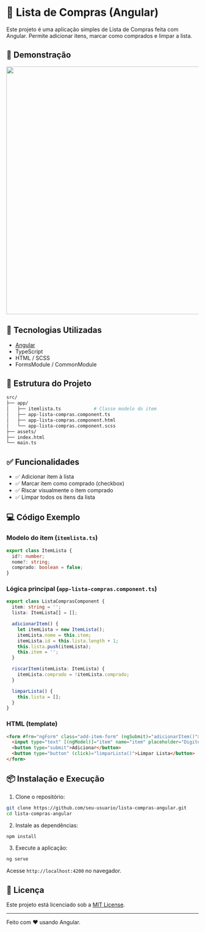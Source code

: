 # 🛒 Lista de Compras (Angular)

Este projeto é uma aplicação simples de Lista de Compras feita com Angular. Permite adicionar itens, marcar como comprados e limpar a lista.

## 📸 Demonstração
<div align="center">
  <img src="https://github.com/user-attachments/assets/54b8d867-d34a-46b9-829b-56663b51fa70" width="650px">
</div>

## 🚀 Tecnologias Utilizadas

- [Angular](https://angular.io/)
- TypeScript
- HTML / SCSS
- FormsModule / CommonModule

## 📂 Estrutura do Projeto

```bash
src/
├── app/
│   ├── itemlista.ts            # Classe modelo do item
│   ├── app-lista-compras.component.ts
│   ├── app-lista-compras.component.html
│   └── app-lista-compras.component.scss
├── assets/
├── index.html
└── main.ts
```

## ✅ Funcionalidades

- ✅ Adicionar item à lista
- ✅ Marcar item como comprado (checkbox)
- ✅ Riscar visualmente o item comprado
- ✅ Limpar todos os itens da lista

## 💻 Código Exemplo

### Modelo do item (`itemlista.ts`)

```ts
export class ItemLista {
  id?: number;
  nome?: string;
  comprado: boolean = false;
}
```

### Lógica principal (`app-lista-compras.component.ts`)

```ts
export class ListaComprasComponent {
  item: string = '';
  lista: ItemLista[] = [];

  adicionarItem() {
    let itemLista = new ItemLista();
    itemLista.nome = this.item;
    itemLista.id = this.lista.length + 1;
    this.lista.push(itemLista);
    this.item = '';
  }

  riscarItem(itemLista: ItemLista) {
    itemLista.comprado = !itemLista.comprado;
  }

  limparLista() {
    this.lista = [];
  }
}
```

### HTML (template)

```html
<form #frm="ngForm" class="add-item-form" (ngSubmit)="adicionarItem()">
  <input type="text" [(ngModel)]="item" name="item" placeholder="Digite o nome do item" />
  <button type="submit">Adicionar</button>
  <button type="button" (click)="limparLista()">Limpar Lista</button>
</form>
```

## 📦 Instalação e Execução

1. Clone o repositório:

```bash
git clone https://github.com/seu-usuario/lista-compras-angular.git
cd lista-compras-angular
```

2. Instale as dependências:

```bash
npm install
```

3. Execute a aplicação:

```bash
ng serve
```

Acesse `http://localhost:4200` no navegador.

## 📄 Licença

Este projeto está licenciado sob a [MIT License](LICENSE).

---

Feito com ❤️ usando Angular.
